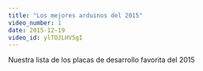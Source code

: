 ```yaml
---
title: "Los mejores arduinos del 2015"
video_number: 1
date: 2015-12-19
video_id: ylTOJLHV5gI
---
```


Nuestra lista de los placas de desarrollo favorita del 2015 
